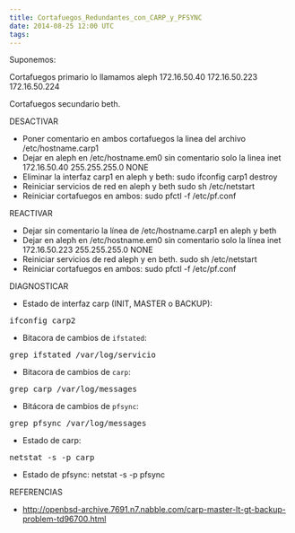 ```yaml
---
title: Cortafuegos_Redundantes_con_CARP_y_PFSYNC
date: 2014-08-25 12:00 UTC
tags:
---
```

Suponemos:

Cortafuegos primario lo llamamos aleph
172.16.50.40
172.16.50.223
172.16.50.224

Cortafuegos secundario beth.


DESACTIVAR

* Poner comentario en ambos cortafuegos la linea del archivo  /etc/hostname.carp1
* Dejar en aleph en /etc/hostname.em0 sin comentario solo la linea
  inet 172.16.50.40 255.255.255.0 NONE
* Eliminar la interfaz carp1 en aleph y beth:
  sudo ifconfig carp1 destroy
* Reiniciar servicios de red en aleph y beth
  sudo sh /etc/netstart
* Reiniciar cortafuegos en ambos:
  sudo pfctl -f /etc/pf.conf

REACTIVAR


* Dejar sin comentario la línea de /etc/hostname.carp1 en aleph y beth
* Dejar en aleph en /etc/hostname.em0 sin comentario solo la línea
  inet 172.16.50.223 255.255.255.0 NONE
* Reiniciar servicios de red aleph y en beth.
  sudo sh /etc/netstart
* Reiniciar cortafuegos en ambos:
  sudo pfctl -f /etc/pf.conf


DIAGNOSTICAR

* Estado de interfaz carp (INIT, MASTER o BACKUP):
<pre>
ifconfig carp2
</pre>
* Bitacora de cambios de ```ifstated```:
<pre>
grep ifstated /var/log/servicio
</pre>
* Bitacora de cambios de ```carp```:
<pre>
grep carp /var/log/messages
</pre>
* Bitácora de cambios de ```pfsync```:
<pre>
grep pfsync /var/log/messages
</pre>
* Estado de carp:
<pre>
netstat -s -p carp                                                                                                           
</pre>
* Estado de pfsync:
netstat -s -p pfsync      
</pre>

REFERENCIAS

* http://openbsd-archive.7691.n7.nabble.com/carp-master-lt-gt-backup-problem-td96700.html 

